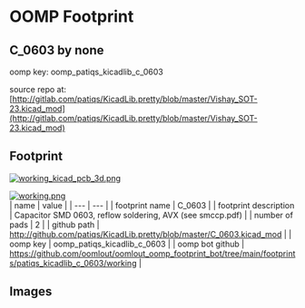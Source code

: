 # OOMP Footprint  
## C_0603  by none  
  
oomp key: oomp_patiqs_kicadlib_c_0603  
  
source repo at: [http://gitlab.com/patiqs/KicadLib.pretty/blob/master/Vishay_SOT-23.kicad_mod](http://gitlab.com/patiqs/KicadLib.pretty/blob/master/Vishay_SOT-23.kicad_mod)  
## Footprint  
  
[![working_kicad_pcb_3d.png](working_kicad_pcb_3d_600.png)](working_kicad_pcb_3d.png)  
  
[![working.png](working_600.png)](working.png)  
| name | value | 
| --- | --- | 
| footprint name | C_0603 | 
| footprint description | Capacitor SMD 0603, reflow soldering, AVX (see smccp.pdf) | 
| number of pads | 2 | 
| github path | http://github.com/patiqs/KicadLib.pretty/blob/master/C_0603.kicad_mod | 
| oomp key | oomp_patiqs_kicadlib_c_0603 | 
| oomp bot github | https://github.com/oomlout/oomlout_oomp_footprint_bot/tree/main/footprints/patiqs_kicadlib_c_0603/working | 
## Images  
